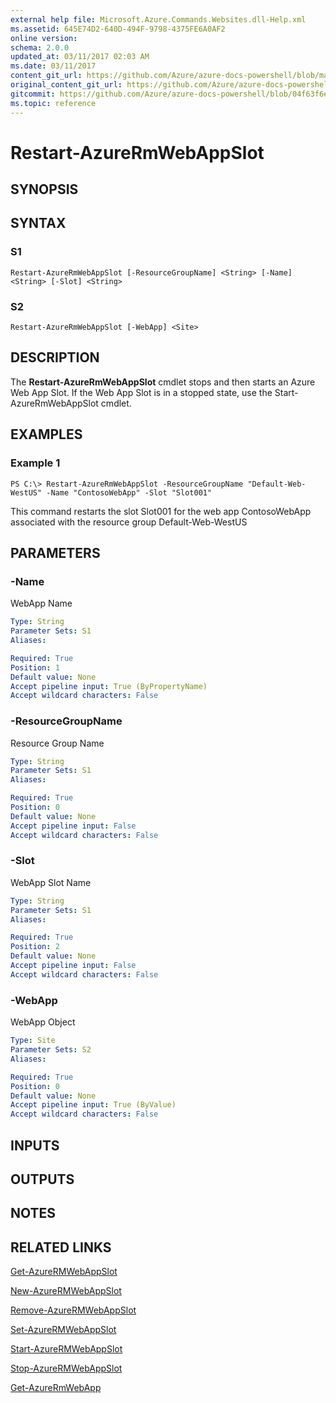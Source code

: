 ```yaml
---
external help file: Microsoft.Azure.Commands.Websites.dll-Help.xml
ms.assetid: 645E74D2-640D-494F-9798-4375FE6A0AF2
online version:
schema: 2.0.0
updated_at: 03/11/2017 02:03 AM
ms.date: 03/11/2017
content_git_url: https://github.com/Azure/azure-docs-powershell/blob/master/azureps-cmdlets-docs/ResourceManager/AzureRM.Websites/v2.7.0/Restart-AzureRmWebAppSlot.md
original_content_git_url: https://github.com/Azure/azure-docs-powershell/blob/master/azureps-cmdlets-docs/ResourceManager/AzureRM.Websites/v2.7.0/Restart-AzureRmWebAppSlot.md
gitcommit: https://github.com/Azure/azure-docs-powershell/blob/04f63f6e685743ace2c57eb157574e34e8610b1c
ms.topic: reference
---
```


# Restart-AzureRmWebAppSlot

## SYNOPSIS

## SYNTAX

### S1
```
Restart-AzureRmWebAppSlot [-ResourceGroupName] <String> [-Name] <String> [-Slot] <String>
```

### S2
```
Restart-AzureRmWebAppSlot [-WebApp] <Site>
```

## DESCRIPTION
The **Restart-AzureRmWebAppSlot** cmdlet stops and then starts an Azure Web App Slot.
If the Web App Slot is in a stopped state, use the Start-AzureRmWebAppSlot cmdlet.

## EXAMPLES

### Example 1
```
PS C:\> Restart-AzureRmWebAppSlot -ResourceGroupName "Default-Web-WestUS" -Name "ContosoWebApp" -Slot "Slot001"
```

This command restarts the slot Slot001 for the web app ContosoWebApp associated with the resource group Default-Web-WestUS

## PARAMETERS

### -Name
WebApp Name

```yaml
Type: String
Parameter Sets: S1
Aliases: 

Required: True
Position: 1
Default value: None
Accept pipeline input: True (ByPropertyName)
Accept wildcard characters: False
```

### -ResourceGroupName
Resource Group Name

```yaml
Type: String
Parameter Sets: S1
Aliases: 

Required: True
Position: 0
Default value: None
Accept pipeline input: False
Accept wildcard characters: False
```

### -Slot
WebApp Slot Name

```yaml
Type: String
Parameter Sets: S1
Aliases: 

Required: True
Position: 2
Default value: None
Accept pipeline input: False
Accept wildcard characters: False
```

### -WebApp
WebApp Object

```yaml
Type: Site
Parameter Sets: S2
Aliases: 

Required: True
Position: 0
Default value: None
Accept pipeline input: True (ByValue)
Accept wildcard characters: False
```

## INPUTS

## OUTPUTS

## NOTES

## RELATED LINKS

[Get-AzureRMWebAppSlot](./Get-AzureRMWebAppSlot.md)

[New-AzureRMWebAppSlot](./New-AzureRMWebAppSlot.md)

[Remove-AzureRMWebAppSlot](./Remove-AzureRMWebAppSlot.md)

[Set-AzureRMWebAppSlot](./Set-AzureRMWebAppSlot.md)

[Start-AzureRMWebAppSlot](./Start-AzureRMWebAppSlot.md)

[Stop-AzureRMWebAppSlot](./Stop-AzureRMWebAppSlot.md)

[Get-AzureRmWebApp](./Get-AzureRmWebApp.md)
